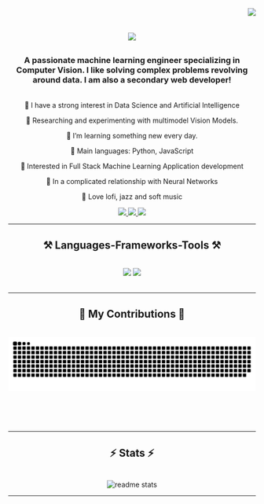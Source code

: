 <img align="right" src="https://visitor-badge.laobi.icu/badge?page_id=sujanshresstha.sujanshresstha" />

<h1 align="center">
    <img src="https://readme-typing-svg.herokuapp.com/?font=Righteous&size=35&center=true&vCenter=true&width=500&height=70&duration=4000&lines=Namaste🙏+Hi+There!+👋;+I'm+Sujan+Shrestha!;" />
</h1>
</h1>

<h3 align="center">A passionate machine learning engineer specializing in Computer Vision. I like solving complex problems revolving around data. I am also a secondary web developer!</h3>

<br/>

<div align="center">
📝 I have a strong interest in Data Science and Artificial Intelligence

🔭 Researching and experimenting with multimodel Vision Models.

🌱 I’m learning something new every day.

🌟 Main languages: Python, JavaScript

🚩 Interested in Full Stack Machine Learning Application development

💖 In a complicated relationship with Neural Networks

🎵 Love lofi, jazz and soft music

 </div>
 
<div align="center"> 
  <a href="mailto:sujanshresstha@gmail.com">
    <img src="https://img.shields.io/badge/Gmail-333333?style=for-the-badge&logo=gmail&logoColor=red" />
  </a>
  <a href="https://www.linkedin.com/in/shrestha-sujan/" target="_blank">
    <img src="https://img.shields.io/badge/LinkedIn-0077B5?style=for-the-badge&logo=linkedin&logoColor=white" target="_blank" />
  </a>
  <a href="https://sujanshresstha.github.io" target="_blank">
     <img src="https://img.shields.io/badge/Portfolio-FF5722?style=for-the-badge&logo=todoist&logoColor=white" target="_blank" /> 
  </a>
</div>

 <hr/>
 
<h2 align="center">⚒️ Languages-Frameworks-Tools ⚒️</h2>
<br/>
<div align="center">
    <img src="https://skillicons.dev/icons?i=react,bootstrap,mui,html,css,vscode,github,figma,tailwind,git,r" />
    <img src="https://skillicons.dev/icons?i=nodejs,python,javascript,typescript,express,firebase,mongodb,c,java,nextjs,mysql,flask" /><br>
</div>

<br/>
<hr/>

<div align="center">
  <h2>🐍 My Contributions 🐍</h2>
  <br>
  <img alt="snake eating my contributions" src="https://raw.githubusercontent.com/sujanshresstha/sujanshresstha/output/github-contribution-grid-snake.svg" />
  
  <br/><br/><br/>
</div>

<hr/>

<h2 align="center">⚡ Stats ⚡</h2>
<br>
<div align=center>
  
  <img width=390 src="https://github-readme-stats.vercel.app/api?username=sujanshresstha&count_private=true&show_icons=true&theme=blueberry&rank_icon=github&border_radius=10" alt="readme stats" />
</div>
<hr/>

<!-- <br/>
<div align="center">
<a href='https://ko-fi.com/*****' target='_blank'><img height='64' style='border:0px;height:64px;' src='https://storage.ko-fi.com/cdn/kofi1.png?v=3' border='0' alt='Buy Me a Coffee at ko-fi.com' /></a>
</div>
<br/>-->
